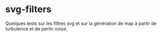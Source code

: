 # svg-filters

Quelques tests sur les filtres svg et sur la génération de map à partir de turbulence et de perlin noise.
